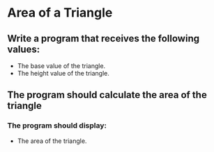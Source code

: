 # Area of a Triangle

## Write a program that receives the following values:
* The base value of the triangle.
* The height value of the triangle.

## The program should calculate the area of the triangle 

### The program should display:
* The area of the triangle.
